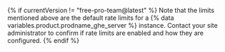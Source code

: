{% if currentVersion != "free-pro-team@latest" %}
Note that the limits mentioned above are the default rate limits for a
{% data variables.product.prodname_ghe_server %} instance. Contact your site administrator to confirm if rate limits are enabled and how they are configured.
{% endif %}
